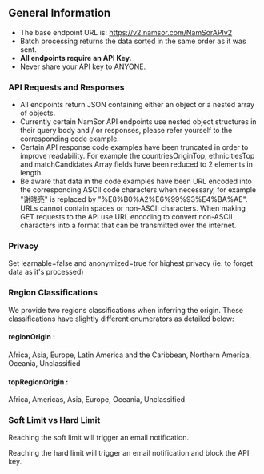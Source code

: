 ## General Information

-   The base endpoint URL is: https://v2.namsor.com/NamSorAPIv2
-   Batch processing returns the data sorted in the same order as it was sent.
-   **All endpoints require an API Key.**
-   Never share your API key to ANYONE.

### API Requests and Responses

-   All endpoints return JSON containing either an object or a nested array of objects.
-   Currently certain NamSor API endpoints use nested object structures in their query body and / or responses, please refer yourself to the corresponding code example.
-   Certain API response code examples have been truncated in order to improve readability. For example the countriesOriginTop, ethnicitiesTop and matchCandidates Array fields have been reduced to 2 elements in length.
-   Be aware that data in the code examples have been URL encoded into the corresponding ASCII code characters when necessary, for example "谢晓亮" is replaced by "%E8%B0%A2%E6%99%93%E4%BA%AE". URLs cannot contain spaces or non-ASCII characters. When making GET requests to the API use URL encoding to convert non-ASCII characters into a format that can be transmitted over the internet.

<h3 id="privacy">Privacy</h3>

Set learnable=false and anonymized=true for highest privacy (ie. to forget data as it's processed)

### Region Classifications

We provide two regions classifications when inferring the origin. These classifications have slightly different enumerators as detailed below:

#### regionOrigin :

Africa, Asia, Europe, Latin America and the Caribbean, Northern America, Oceania, Unclassified

#### topRegionOrigin :

Africa, Americas, Asia, Europe, Oceania, Unclassified

### Soft Limit vs Hard Limit

Reaching the soft limit will trigger an email notification.

Reaching the hard limit will trigger an email notification and block the API key.
